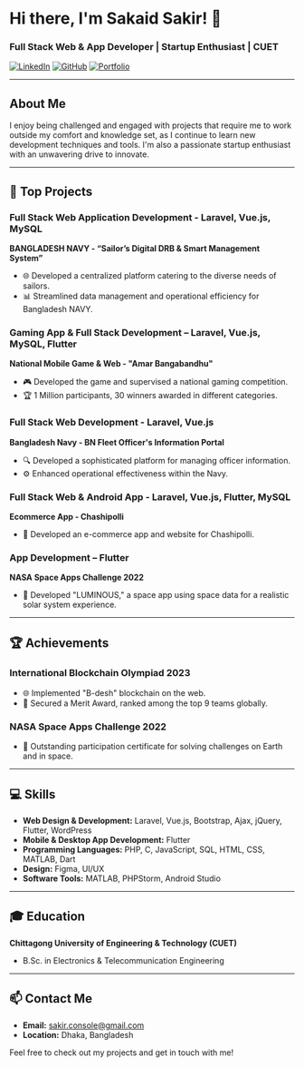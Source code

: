 # Hi there, I'm Sakaid Sakir! 👋

### Full Stack Web & App Developer | Startup Enthusiast | CUET

[![LinkedIn](https://img.shields.io/badge/LinkedIn-blue?style=for-the-badge&logo=linkedin)](https://www.linkedin.com/in/sakaid-sakir)
[![GitHub](https://img.shields.io/badge/GitHub-black?style=for-the-badge&logo=github)](https://github.com/sakir-console)
[![Portfolio](https://img.shields.io/badge/Portfolio-green?style=for-the-badge&logo=google-chrome)](https://sakir-console.github.io)

---

## About Me

I enjoy being challenged and engaged with projects that require me to work outside my comfort and knowledge set, as I continue to learn new development techniques and tools. I'm also a passionate startup enthusiast with an unwavering drive to innovate.

--- 

## 🚀 Top Projects

### Full Stack Web Application Development - Laravel, Vue.js, MySQL
**BANGLADESH NAVY - “Sailor’s Digital DRB & Smart Management System”**
- 🌐 Developed a centralized platform catering to the diverse needs of sailors.
- 📊 Streamlined data management and operational efficiency for Bangladesh NAVY.

### Gaming App & Full Stack Development – Laravel, Vue.js, MySQL, Flutter
**National Mobile Game & Web - "Amar Bangabandhu"**
- 🎮 Developed the game and supervised a national gaming competition.
- 🏆 1 Million participants, 30 winners awarded in different categories.

### Full Stack Web Development - Laravel, Vue.js
**Bangladesh Navy - BN Fleet Officer's Information Portal**
- 🔍 Developed a sophisticated platform for managing officer information.
- ⚙️ Enhanced operational effectiveness within the Navy.

### Full Stack Web & Android App - Laravel, Vue.js, Flutter, MySQL
**Ecommerce App - Chashipolli**
- 🛒 Developed an e-commerce app and website for Chashipolli.

### App Development – Flutter
**NASA Space Apps Challenge 2022**
- 🌌 Developed "LUMINOUS," a space app using space data for a realistic solar system experience.

---

## 🏆 Achievements

### International Blockchain Olympiad 2023
- 🌐 Implemented "B-desh" blockchain on the web.
- 🥇 Secured a Merit Award, ranked among the top 9 teams globally.

### NASA Space Apps Challenge 2022
- 🏅 Outstanding participation certificate for solving challenges on Earth and in space.

---

## 💻 Skills

- **Web Design & Development:** Laravel, Vue.js, Bootstrap, Ajax, jQuery, Flutter, WordPress
- **Mobile & Desktop App Development:** Flutter
- **Programming Languages:** PHP, C, JavaScript, SQL, HTML, CSS, MATLAB, Dart
- **Design:** Figma, UI/UX
- **Software Tools:** MATLAB, PHPStorm, Android Studio

---

## 🎓 Education

**Chittagong University of Engineering & Technology (CUET)**
- B.Sc. in Electronics & Telecommunication Engineering

---

## 📫 Contact Me

- **Email:** sakir.console@gmail.com
- **Location:** Dhaka, Bangladesh

Feel free to check out my projects and get in touch with me!
 
